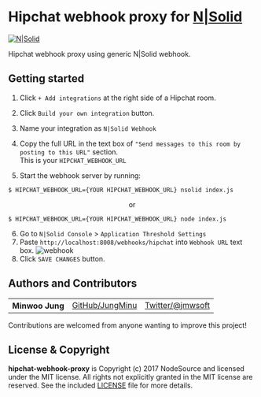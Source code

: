 # Hipchat webhook proxy for [N|Solid](https://nodesource.com/products/nsolid)

[![N|Solid](https://cldup.com/dTxpPi9lDf.thumb.png)](https://nodesource.com/products/nsolid)

Hipchat webhook proxy using generic N|Solid webhook.

## Getting started
1. Click `+ Add integrations` at the right side of a Hipchat room.
2. Click `Build your own integration` button.
3. Name your integration as `N|Solid Webhook`
4. Copy the full URL in the text box of `"Send messages to this room by posting to this URL"` section.<br />
This is your `HIPCHAT_WEBHOOK_URL`

5. Start the webhook server by running:
```
$ HIPCHAT_WEBHOOK_URL={YOUR HIPCHAT_WEBHOOK_URL} nsolid index.js
```

<p align="center">or</p>

```
$ HIPCHAT_WEBHOOK_URL={YOUR HIPCHAT_WEBHOOK_URL} node index.js
```
6. Go to `N|Solid Console` > `Application Threshold Settings`
7. Paste `http://localhost:8008/webhooks/hipchat` into `Webhook URL` text box.
![webhook](https://user-images.githubusercontent.com/5035902/29395982-c75e1658-834f-11e7-8cde-0120a8a5eae6.png)
7. Click `SAVE CHANGES` button.

## Authors and Contributors

<table><tbody>
<tr><th align="left">Minwoo Jung</th><td><a href="https://github.com/JungMinu">GitHub/JungMinu</a></td><td><a href="http://twitter.com/jmwsoft">Twitter/@jmwsoft</a></td></tr>
</tbody></table>

Contributions are welcomed from anyone wanting to improve this project!

## License & Copyright

**hipchat-webhook-proxy** is Copyright (c) 2017 NodeSource and licensed under the MIT license. All rights not explicitly granted in the MIT license are reserved. See the included [LICENSE](https://github.com/nodesource/hipchat-webhook-proxy/blob/master/LICENSE) file for more details.